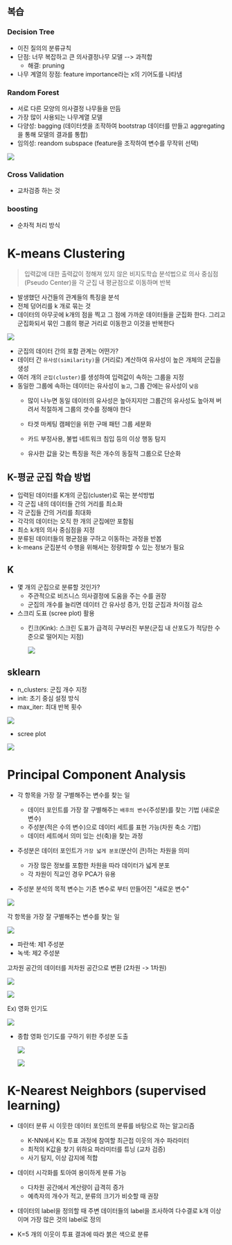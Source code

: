 
## 복습 
### Decision Tree
- 이진 질의의 분류규칙 
- 단점: 너무 복잡하고 큰 의사결정나무 모델 --> 과적합
    - 해결: pruning
- 나무 계열의 장점: feature importance라는 x의 기어도를 나타냄

### Random Forest 
- 서로 다른 모양의 의사결정 나무들을 만듬
- 가장 많이 사용되는 나무계열 모델
- 다양성: bagging (데이터셋을 조작하여 bootstrap 데이터를 만들고 aggregating을 통해 모델의 결과를 통합)
- 임의성: reandom subspace (feature을 조작하여 변수를 무작위 선택)


![](2022-10-05-09-37-26.png) 

### Cross Validation
- 교차검증 하는 것

### boosting
- 순차적 처리 방식


# K-means Clustering
> 입력값에 대한 출력값이 정해져 있지 않은 비지도학습 분석법으로 의사 중심점 (Pseudo Center)을 각 군집 내 평균점으로 이동하며 반복 

- 발생했던 사건들의 관계들의 특징을 분석
- 전체 덩어리를 k 개로 묶는 것
- 데이터의 아무곳에 k개의 점을 찍고 그 점에 가까운 데이터들을 군집화 한다. 그리고 군집화되서 묶인 그룹의 평균 거리로 이동한고 이것을 반복한다 

![](2022-10-05-11-13-01.png)

- 군집의 데이터 간의 포함 관계는 어떤가?
- 데이터 간 `유사성(similarity)`을 (거리로) 계산하여 유사성이 높은 개체의 군집을 생성
- 여러 개의 `군집(cluster)`를 생성하여 입력값이 속하는 그룹을 지정
- 동일한 그룹에 속하는 데이터는 유사성이 `높고`, 그룹 간에는 유사성이 `낮음`
    - 많이 나누면 동일 데이터의 유사성은 높아지지만 그룹간의 유사성도 높아져 버려서 적절하게 그룹의 갯수를 정해야 한다

    - 타겟 마케팅 캠페인을 위한 구매 패턴 그룹 세분화
    - 카드 부정사용, 불법 네트워크 침입 등의 이상 행동 탐지
    - 유사한 값을 갖는 특징을 적은 개수의 동질적 그룹으로 단순화 

## K-평균 군집 학습 방법
- 입력된 데이터를 K개의 군집(cluster)로 묶는 분석방법
- 각 군집 내의 데이터들 간의 거리를 최소화
- 각 군집들 간의 거리를 최대화
- 각각의 데이터는 오직 한 개의 군집에만 포함됨
- 최소 k개의 의사 중심점을 지정
- 분류된 데이터들의 평균점을 구하고 이동하는 과정을 반봅
- k-means 군집분석 수행을 위해서는 정량화할 수 있는 정보가 필요 

## K
- 몇 개의 군집으로 분류할 것인가?
    - 주관적으로 비즈니스 의사결정에 도움을 주는 수를 권장
    - 군집의 개수를 늘리면 데이터 간 유사성 증가, 인접 군집과 차이점 감소
- 스크리 도표 (scree plot) 활용
    - 킨크(Kink): 스크린 도표가 급격히 구부러진 부분(군집 내 산포도가 적당한 수준으로 떨어지는 지점)

        ![](2022-10-05-11-36-15.png)
    
## sklearn

+ n_clusters: 군집 개수 지정
+ init: 초기 중심 설정 방식
+ max_iter: 최대 반복 횟수

![](2022-10-05-11-40-09.png)

+ scree plot

![](2022-10-05-11-44-19.png)

# Principal Component Analysis

- 각 항목을 가장 잘 구별해주는 변수를 찾는 일
    - 데이터 포인트를 가장 잘 구별해주는 `배후의 변수`(주성분)를 찾는 기법 (새로운 변수)
    - 주성분(적은 수의 변수)으로 데이터 세트를 표현 가능(차원 축소 기법)
    - 데이터 세트에서 의미 있는 선(축)을 찾는 과정 
- 주성분은 데이터 포인트가 `가장 넓게 분포`(분산이 큰)하는 차원을 의미
    - 가장 많은 정보를 포함한 차원을 따라 데이터가 넓게 분포
    - 각 차원이 직교인 경우 PCA가 유용

- 주성분 분석의 목적 변수는 기존 변수로 부터 만들어진 "새로운 변수"

![](2022-10-05-14-03-37.png)

각 항목을 가장 잘 구별해주는 변수를 찾는 일

![](2022-10-05-14-04-07.png)

- 파란색: 제1 주성분
- 녹색: 제2 주성분

고차원 공간의 데이터를 저차원 공간으로 변환 (2차원 -> 1차원)

![](PCA.gif)

![](2022-10-05-14-07-10.png)

Ex) 영화 인기도 

![](2022-10-05-14-07-45.png)

- 종합 영화 인기도를 구하기 위한 주성분 도출

    ![](2022-10-05-14-08-15.png)

    ![](2022-10-05-14-08-25.png)

# K-Nearest Neighbors (supervised learning)

- 데이터 분류 시 이웃한 데이터 포인트의 분류를 바탕으로 하는 알고리즘 
    - K-NN에서 K는 투표 과정에 참여할 최근접 이웃의 개수 파라미터
    - 최적의 K값을 찾기 위하요 파라미터를 튜닝 (교차 검증)
    - 사기 탐지, 이상 감지에 적합
- 데이터 시각화를 토아여 용이하게 분류 가능 
    - 다차원 공간에서 계산량이 급격히 증가
    - 예측자의 개수가 적고, 분류의 크기가 비슷할 때 권장 
- 데이터의 label을 정의할 때 주변 데이터들의 label을 조사하여 다수결로 k개 이상이며 가장 많은 것의 label로 정의 

- K=5 개의 이웃이 투표 결과에 따라 붉은 색으로 분류 

